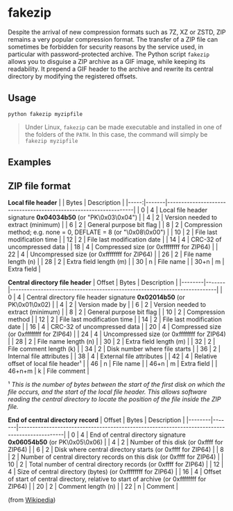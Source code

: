 # fakezip

Despite the arrival of new compression formats such as 7Z, XZ or ZSTD, ZIP remains a very popular compression format.
The transfer of a ZIP file can sometimes be forbidden for security reasons by the service used, in particular with password-protected archive.
The Python script `fakezip` allows you to disguise a ZIP archive as a GIF image, while keeping its readability.
It prepend a GIF header to the archive and rewrite its central directory by modifying the registered offsets.



## Usage

```
python fakezip myzipfile
```

> Under Linux, `fakezip` can be made executable and installed in one of the folders of the `PATH`.
> In this case, the command will simply be `fakezip myzipfile`



## Examples



## ZIP file format

**Local file header**
|      | Bytes | Description                                                      |
|-----:|-------|------------------------------------------------------------------|
| 0    | 4     | Local file header signature **0x04034b50** (or "PK\0x03\0x04")   |
| 4    | 2     | Version needed to extract (minimum)                              |
| 6    | 2     | General purpose bit flag                                         |
| 8    | 2     | Compression method; e.g. none = 0, DEFLATE = 8 (or "\0x08\0x00") |
| 10   | 2     | File last modification time                                      |
| 12   | 2     | File last modification date                                      |
| 14   | 4     | CRC-32 of uncompressed data                                      |
| 18   | 4     | Compressed size (or 0xffffffff for ZIP64)                        |
| 22   | 4     | Uncompressed size (or 0xffffffff for ZIP64)                      |
| 26   | 2     | File name length (n)                                             |
| 28   | 2     | Extra field length (m)                                           |
| 30   | n     | File name                                                        |
| 30+n | m     | Extra field                                                      |

**Central directory file header**
| Offset | Bytes | Description                                                              |
|--------|-------|--------------------------------------------------------------------------|
| 0      | 4     | Central directory file header signature **0x02014b50** (or PK\0x01\0x02) |
| 4      | 2     | Version made by                                                          |
| 6      | 2     | Version needed to extract (minimum)                                      |
| 8      | 2     | General purpose bit flag                                                 |
| 10     | 2     | Compression method                                                       |
| 12     | 2     | File last modification time                                              |
| 14     | 2     | File last modification date                                              |
| 16     | 4     | CRC-32 of uncompressed data                                              |
| 20     | 4     | Compressed size (or 0xffffffff for ZIP64)                                |
| 24     | 4     | Uncompressed size (or 0xffffffff for ZIP64)                              |
| 28     | 2     | File name length (n)                                                     |
| 30     | 2     | Extra field length (m)                                                   |
| 32     | 2     | File comment length (k)                                                  |
| 34     | 2     | Disk number where file starts                                            |
| 36     | 2     | Internal file attributes                                                 |
| 38     | 4     | External file attributes                                                 |
| 42     | 4     | Relative offset of local file header¹                                    |
| 46     | n     | File name                                                                |
| 46+n   | m     | Extra field                                                              |
| 46+n+m | k     | File comment                                                             |

¹ _This is the number of bytes between the start of the first disk on which the file occurs, and the start of the local file header. This allows software reading the central directory to locate the position of the file inside the ZIP file._

**End of central directory record**
| Offset | Bytes | Description                                                                                  |
|--------|-------|----------------------------------------------------------------------------------------------|
| 0      | 4     | End of central directory signature **0x06054b50** (or PK\0x05\0x06)                          |
| 4      | 2     | Number of this disk (or 0xffff for ZIP64)                                                    |
| 6      | 2     | Disk where central directory starts (or 0xffff for ZIP64)                                    |
| 8      | 2     | Number of central directory records on this disk (or 0xffff for ZIP64)                       |
| 10     | 2     | Total number of central directory records (or 0xffff for ZIP64)                              |
| 12     | 4     | Size of central directory (bytes) (or 0xffffffff for ZIP64)                                  |
| 16     | 4     | Offset of start of central directory, relative to start of archive (or 0xffffffff for ZIP64) |
| 20     | 2     | Comment length (n)                                                                           |
| 22     | n     | Comment                                                                                      |

(from [Wikipedia](https://en.wikipedia.org/wiki/ZIP_(file_format)))
